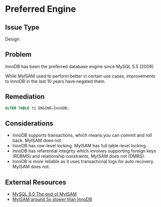 # Preferred Engine

## Issue Type

Design

## Problem

InnoDB has been the preferred database engine since MySQL 5.5 (2009).

While MyISAM used to perform better in certain use cases, improvements to InnoDB in the last 10 years have negated them.

## Remediation

```sql
ALTER TABLE t1 ENGINE=InnoDB;
```

## Considerations

* InnoDB supports transactions, which means you can commit and roll back. MyISAM does not.
* InnoDB has row-level locking. MyISAM has full table-level locking.
* InnoDB has referential integrity which involves supporting foreign keys (RDBMS) and relationship constraints, MyISAM does not (DMBS).
* InnoDB is more reliable as it uses transactional logs for auto recovery. MyISAM does not.

## External Resources

* [MySQL 8.0 The end of MyISAM](https://www.percona.com/blog/2016/10/11/mysql-8-0-end-myisam/)
* [MyISAM around 5x slower than InnoDB](https://dba.stackexchange.com/questions/267540/myisam-around-5x-slower-than-innodb)